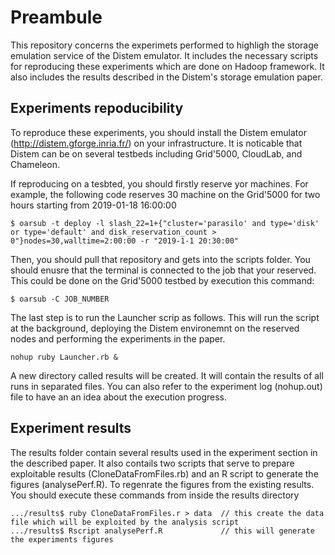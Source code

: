 # Preambule
This repository concerns the experimets performed to highligh the storage emulation service of the Distem emulator. 
It includes the necessary scripts for reproducing these experiments which are done on Hadoop framework. It also includes the results described in the Distem's storage emulation paper.

## Experiments repoducibility
To reproduce these experiments, you should install the Distem emulator (http://distem.gforge.inria.fr/) on your infrastructure. It is noticable that Distem can be on several testbeds including Grid'5000, CloudLab, and Chameleon. 

If reproducing on a tesbted, you should firstly reserve yor machines. For example, the following code reserves 30 machine on the Grid'5000 for two hours starting from 2019-01-18 16:00:00

```
$ oarsub -t deploy -l slash_22=1+{"cluster='parasilo' and type='disk' or type='default' and disk_reservation_count > 0"}nodes=30,walltime=2:00:00 -r "2019-1-1 20:30:00"

```

Then, you should pull that repository and gets into the scripts folder. You should enusre that the terminal is connected to the job that your reserved. This could be done on the Grid'5000 testbed by execution this command: 

```
$ oarsub -C JOB_NUMBER
```

The last step is to run the Launcher scrip as follows. This will run the script at the background, deploying the Distem environemnt on the reserved nodes and performing the experiments in the paper. 

```
nohup ruby Launcher.rb & 
```

A new directory called results will be created. It will contain the results of all runs in separated files. You can also refer to the experiment log (nohup.out) file to have an an idea about the execution progress. 





## Experiment results
The results folder contain several results used in the experiment section in the described paper. It also contails two scripts that serve to prepare exploitable results (CloneDataFromFiles.rb) and an R script to generate the figures (analysePerf.R). To regenrate the figures from the existing results. You should execute these commands from inside the results directory

```
.../results$ ruby CloneDataFromFiles.r > data  // this create the data file which will be exploited by the analysis script
.../results$ Rscript analysePerf.R             // this will generate the experiments figures
``` 








